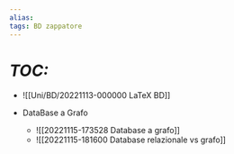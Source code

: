 ```yaml
---
alias:
tags: BD zappatore
---
```


# *TOC:*

- ![[Uni/BD/20221113-000000 LaTeX BD]]

- DataBase a Grafo
	- ![[20221115-173528 Database a grafo]]
	- ![[20221115-181600 Database relazionale vs grafo]]